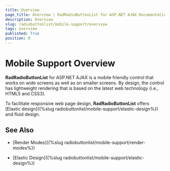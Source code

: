 ```yaml
---
title: Overview
page_title: Overview | RadRadioButtonList for ASP.NET AJAX Documentation
description: Overview
slug: radiobuttonlist/mobile-support/overview
tags: overview
published: True
position: 0
---
```


# Mobile Support Overview

**RadRadioButtonList** for ASP.NET AJAX is a mobile friendly control that works on wide screens as well as on smaller screens. By design, the control has lightweight rendering that is based on the latest web technology (i.e., HTML5 and CSS3).

To facilitate responsive web page design, **RadRadioButtonList** offers [Elastic design]({%slug radiobuttonlist/mobile-support/elastic-design%}) and fluid design.

## See Also

 * [Render Modes]({%slug radiobuttonlist/mobile-support/render-modes%})

 * [Elastic Design]({%slug radiobuttonlist/mobile-support/elastic-design%})

